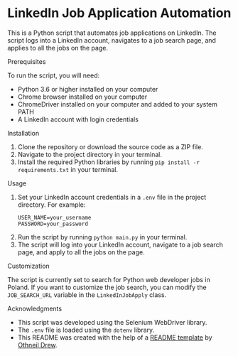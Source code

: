 # LinkedIn Job Application Automation
<p>This is a Python script that automates job applications on LinkedIn. The script logs into a LinkedIn account, navigates to a job search page, and applies to all the jobs on the page.</p>Prerequisites
<p>To run the script, you will need:</p>
<ul>
 <li>Python 3.6 or higher installed on your computer</li>
 <li>Chrome browser installed on your computer</li>
 <li>ChromeDriver installed on your computer and added to your system PATH</li>
 <li>A LinkedIn account with login credentials</li>
</ul>Installation
<ol>
 <li>Clone the repository or download the source code as a ZIP file.</li>
 <li>Navigate to the project directory in your terminal.</li>
 <li>Install the required Python libraries by running <code>pip install -r requirements.txt</code> in your terminal.</li>
</ol>Usage
<ol>
 <li>Set your LinkedIn account credentials in a <code>.env</code> file in the project directory. For example:<pre><code>USER_NAME=your_username
PASSWORD=your_password
</code></pre></li>
 <li>Run the script by running <code>python main.py</code> in your terminal.</li>
 <li>The script will log into your LinkedIn account, navigate to a job search page, and apply to all the jobs on the page.</li>
</ol>Customization
<p>The script is currently set to search for Python web developer jobs in Poland. If you want to customize the job search, you can modify the <code>JOB_SEARCH_URL</code> variable in the <code>LinkedInJobApply</code> class.</p>Acknowledgments
<ul>
 <li>This script was developed using the Selenium WebDriver library.</li>
 <li>The <code>.env</code> file is loaded using the <code>dotenv</code> library.</li>
 <li>This README was created with the help of a <a href="https://github.com/othneildrew/Best-README-Template" rel="nofollow">README template</a> by <a href="https://github.com/othneildrew" rel="nofollow">Othneil Drew</a>.</li>
</ul>
